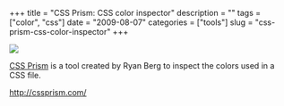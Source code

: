 +++
title = "CSS Prism: CSS color inspector"
description = ""
tags = ["color", "css"]
date = "2009-08-07"
categories = ["tools"]
slug = "css-prism-css-color-inspector"
+++


<div class="tool-screenshot mb1"><a href="http://cssprism.com/"><img id="bluga-thumbnail-2670" class="bluga-thumbnail custom" src="//konigi.com/media/bluga/
wt522fa6d9d52aa_custom.jpg"/></a></div><p><a href="http://cssprism.com/">CSS Prism</a> is a tool created by Ryan Berg to inspect the colors used in a CSS file.</p>
  
<p><a href="http://cssprism.com/">http://cssprism.com/</a></p>
      

